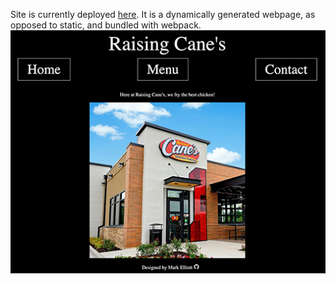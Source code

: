 Site is currently deployed [here](https://mark-elliott5.github.io/restaurant-page/). It is a dynamically generated webpage, as opposed to static, and bundled with webpack.
![Restaurant Page](images/restaurant-page.png)